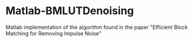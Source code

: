 # Matlab-BMLUTDenoising
 Matlab implementation of the algorithm found in the paper "Efficient Block Matching for Removing Impulse Noise"

